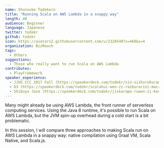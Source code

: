 ```yaml
---
name: Shunsuke Tadokoro
title: "Running Scala on AWS Lambda in a snappy way"
length: 40
audience: Beginner
language: Japanese
twitter: todokr
github: todokr
icon: https://avatars2.githubusercontent.com/u/2328540?s=460&v=4
organization: BizReach
tags:
  - Others
suggestions:
  - Those who really want to run Scala on AWS Lambda
contributes:
  - PlayFramework
speaker_experience:
  - JJUG CCC 2017 Fall (https://speakerdeck.com/todokr/xin-siihurokuraminkuyan-yu-falsexue-hifang-httpsahawozuo-tutexue-hu-java-scala-clojure)
  - D3 (https://speakerdeck.com/todokr/scalahui-wen-zi-raiburarini-macronadowodao-ru-sitemita)
  - Shibuya Java (https://speakerdeck.com/todokr/jiskarapo-ruwen-zi-kodoru-men)
---
```

Many might already be using AWS Lambda, the front runner of serverless computing services. Using the Java 8 runtime, it's possible to run Scala on AWS Lambda, but the JVM spin-up overhead during a cold start is a bit problematic.

In this session, I will compare three approaches to making Scala run on AWS Lambda in a snappy way: native compilation using Graal VM, Scala Native, and Scala.js.
